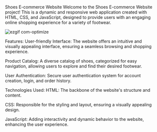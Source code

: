 Shoes E-commerce Website
Welcome to the Shoes E-commerce Website project! This is a dynamic and responsive web application created with HTML, CSS, and JavaScript, designed to provide users with an engaging online shopping experience for a variety of footwear.

![ezgif com-optimize](https://github.com/tubayapa/Shoes-Ecommerce-Website/assets/147662888/76a4dfb8-e124-4606-9ce1-9fab2eb14ac0)


Features:
User-friendly Interface: The website offers an intuitive and visually appealing interface, ensuring a seamless browsing and shopping experience.

Product Catalog: A diverse catalog of shoes, categorized for easy navigation, allowing users to explore and find their desired footwear.

User Authentication: Secure user authentication system for account creation, login, and order history.

Technologies Used:
HTML: The backbone of the website's structure and content.

CSS: Responsible for the styling and layout, ensuring a visually appealing design.

JavaScript: Adding interactivity and dynamic behavior to the website, enhancing the user experience.
